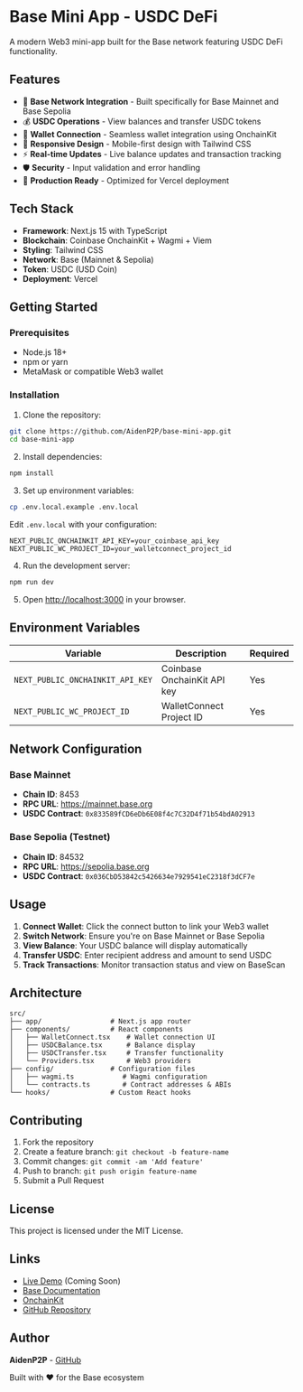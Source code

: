 # Base Mini App - USDC DeFi

A modern Web3 mini-app built for the Base network featuring USDC DeFi functionality.

## Features

- 🔵 **Base Network Integration** - Built specifically for Base Mainnet and Base Sepolia
- 💰 **USDC Operations** - View balances and transfer USDC tokens
- 🔗 **Wallet Connection** - Seamless wallet integration using OnchainKit
- 📱 **Responsive Design** - Mobile-first design with Tailwind CSS
- ⚡ **Real-time Updates** - Live balance updates and transaction tracking
- 🛡️ **Security** - Input validation and error handling
- 🚀 **Production Ready** - Optimized for Vercel deployment

## Tech Stack

- **Framework**: Next.js 15 with TypeScript
- **Blockchain**: Coinbase OnchainKit + Wagmi + Viem
- **Styling**: Tailwind CSS
- **Network**: Base (Mainnet & Sepolia)
- **Token**: USDC (USD Coin)
- **Deployment**: Vercel

## Getting Started

### Prerequisites

- Node.js 18+ 
- npm or yarn
- MetaMask or compatible Web3 wallet

### Installation

1. Clone the repository:
```bash
git clone https://github.com/AidenP2P/base-mini-app.git
cd base-mini-app
```

2. Install dependencies:
```bash
npm install
```

3. Set up environment variables:
```bash
cp .env.local.example .env.local
```

Edit `.env.local` with your configuration:
```env
NEXT_PUBLIC_ONCHAINKIT_API_KEY=your_coinbase_api_key
NEXT_PUBLIC_WC_PROJECT_ID=your_walletconnect_project_id
```

4. Run the development server:
```bash
npm run dev
```

5. Open [http://localhost:3000](http://localhost:3000) in your browser.

## Environment Variables

| Variable | Description | Required |
|----------|-------------|----------|
| `NEXT_PUBLIC_ONCHAINKIT_API_KEY` | Coinbase OnchainKit API key | Yes |
| `NEXT_PUBLIC_WC_PROJECT_ID` | WalletConnect Project ID | Yes |

## Network Configuration

### Base Mainnet
- **Chain ID**: 8453
- **RPC URL**: https://mainnet.base.org
- **USDC Contract**: `0x833589fCD6eDb6E08f4c7C32D4f71b54bdA02913`

### Base Sepolia (Testnet)
- **Chain ID**: 84532
- **RPC URL**: https://sepolia.base.org
- **USDC Contract**: `0x036CbD53842c5426634e7929541eC2318f3dCF7e`

## Usage

1. **Connect Wallet**: Click the connect button to link your Web3 wallet
2. **Switch Network**: Ensure you're on Base Mainnet or Base Sepolia
3. **View Balance**: Your USDC balance will display automatically
4. **Transfer USDC**: Enter recipient address and amount to send USDC
5. **Track Transactions**: Monitor transaction status and view on BaseScan

## Architecture

```
src/
├── app/                 # Next.js app router
├── components/          # React components
│   ├── WalletConnect.tsx    # Wallet connection UI
│   ├── USDCBalance.tsx      # Balance display
│   ├── USDCTransfer.tsx     # Transfer functionality
│   └── Providers.tsx        # Web3 providers
├── config/              # Configuration files
│   ├── wagmi.ts            # Wagmi configuration
│   └── contracts.ts        # Contract addresses & ABIs
└── hooks/               # Custom React hooks
```

## Contributing

1. Fork the repository
2. Create a feature branch: `git checkout -b feature-name`
3. Commit changes: `git commit -am 'Add feature'`
4. Push to branch: `git push origin feature-name`
5. Submit a Pull Request

## License

This project is licensed under the MIT License.

## Links

- [Live Demo](https://base-mini-app-aidenp2p.vercel.app) (Coming Soon)
- [Base Documentation](https://docs.base.org)
- [OnchainKit](https://onchainkit.xyz)
- [GitHub Repository](https://github.com/AidenP2P/base-mini-app)

## Author

**AidenP2P** - [GitHub](https://github.com/AidenP2P)

Built with ❤️ for the Base ecosystem
